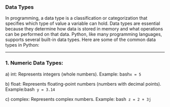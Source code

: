 ### Data Types

In programming, a data type is a classification or categorization that specifies which type of value a variable can hold. Data types are essential because they determine how data is stored in memory and what operations can be performed on that data. Python, like many programming languages, supports several built-in data types. Here are some of the common data types in Python:

-----------------------------------------------------------------------------------------------------------------------------------------------------------

### 1. Numeric Data Types:

a) int: Represents integers (whole numbers). Example: bash````x = 5````

b) float: Represents floating-point numbers (numbers with decimal points). Example:bash```` y = 3.14````

c) complex: Represents complex numbers. Example: bash```` z = 2 + 3j````
